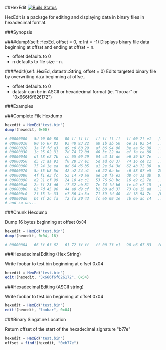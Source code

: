 ##HexEdit [![Build Status](https://travis-ci.org/brandonkmiller/HexEdit.jl.svg?branch=master)](https://travis-ci.org/brandonkmiller/HexEdit.jl)

HexEdit is a package for editing and displaying data in binary files in
hexadecimal format.

###Synopsis

####dump!(self::HexEd, offset = 0, n::Int = -1)
Displays binary file data beginning at offset and ending at offset + n.
- offset defaults to 0
- n defaults to file size - n.

####edit!(self::HexEd, datastr::String, offset = 0)
Edits targeted binary file by overwriting data beginning at offset.
- offset defaults to 0
- datastr can be in ASCII or hexadecimal format (ie. "foobar" or "0x666f6f626172")

###Examples

###Complete File Hexdump

```julia
hexedit = HexEd("test.bin")
dump!(hexedit, 0x00)

# 00000000   5d 00 00 80   00 ff ff ff   ff ff ff ff   ff 00 7f e1   ]...............
# 00000010   90 e6 67 83   93 40 93 22   a0 1b ab 50   6e a1 93 54   ..g..@."...Pn..T
# 00000020   3a 7f fd a3   d9 c0 60 29   af b6 94 96   3e aa 5c 38   :.....`)....>.\8
# 00000030   1c 05 02 31   7d 74 72 0d   40 3c 22 da   ef fa ca 80   ...1}tr.@<".....
# 00000040   df f8 e2 7b   cc 65 09 29   64 c3 15 de   e6 39 b7 7e   ...{.e.)d....9.~
# 00000050   d5 8c aa 91   f0 28 37 e1   5d ad c0 37   74 16 ce c1   .....(7.]..7t...
# 00000060   75 94 1e ea   dd 64 d6 b5   a1 2e 54 3d   62 4b 72 30   u....d....T=bKr0
# 00000070   5a 35 b8 5d   42 a2 24 a1   c6 22 6a be   c6 58 07 e5   Z5.]B.$.."j..X..
# 00000080   4f f1 e3 fc   53 14 70 aa   ae 58 fa e3   d8 c4 3a db   O...S.p..X....:.
# 00000090   d2 81 cf 99   24 10 4c c1   53 76 98 bc   16 e9 c2 7e   ....$.L.Sv.....~
# 000000a0   2c 6f 23 d6   f7 32 ab 81   7e 74 fd b6   fe b2 e7 15   ,o#..2..~t......
# 000000b0   83 7d 45 96   44 a8 d9 cf   b2 b8 ad 37   73 0e 15 ad   .}E.D......7s...
# 000000c0   2f 55 1c 33   e7 86 4a 3a   71 39 fd 40   4f f8 94 7c   /U.3..J:q9.@O..|
# 000000d0   b4 8f 2c fa   f2 fa 20 43   fc e5 09 1e   cb 6e ac c4   ..,... C.....n..
# and so on...
```
###Chunk Hexdump

Dump 16 bytes beginning at offset 0x04
```julia
hexedit = HexEd("test.bin")
dump!(hexedit, 0x04, 16)

# 00000004   66 6f 6f 62   61 72 ff ff   ff 00 7f e1   90 e6 67 83   foobar........g.
```

###Hexadecimal Editing (Hex String)

Write foobar to test.bin beginning at offset 0x04
```julia
hexedit = HexEd("test.bin")
edit!(hexedit, "0x666f6f626172", 0x04)
```

###Hexadecimal Editing (ASCII string)

Write foobar to test.bin beginning at offset 0x04
```julia
hexedit = HexEd("test.bin")
edit!(hexedit, "foobar", 0x04)
```

###Binary Singature Location

Return offset of the start of the hexadecimal signature "b77e"
```julia
hexedit = HexEd("test.bin")
offset = find!(hexedit, "0xb77e")
```
